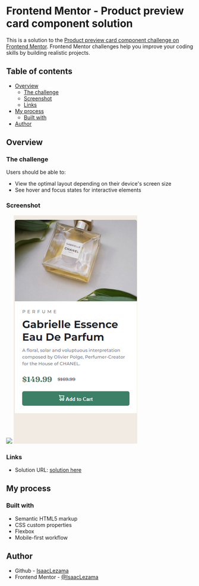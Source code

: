 # Frontend Mentor - Product preview card component solution

This is a solution to the [Product preview card component challenge on Frontend Mentor](https://www.frontendmentor.io/challenges/product-preview-card-component-GO7UmttRfa). Frontend Mentor challenges help you improve your coding skills by building realistic projects. 

## Table of contents

- [Overview](#overview)
  - [The challenge](#the-challenge)
  - [Screenshot](#screenshot)
  - [Links](#links)
- [My process](#my-process)
  - [Built with](#built-with)
- [Author](#author)


## Overview

### The challenge

Users should be able to:

- View the optimal layout depending on their device's screen size
- See hover and focus states for interactive elements

### Screenshot

![](./screenshot-desktop.jpg)
![](./screenshot-mobile.png)



### Links

- Solution URL: [solution here](https://resplendent-axolotl-56a412.netlify.app)

## My process

### Built with

- Semantic HTML5 markup
- CSS custom properties
- Flexbox
- Mobile-first workflow


## Author

- Github - [IsaacLezama](https://www.github.com/IsaacLezama)
- Frontend Mentor - [@IsaacLezama](https://www.frontendmentor.io/profile/IsaacLezama)

